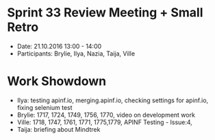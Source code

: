 # Sprint 33 Review Meeting + Small Retro
* Date: 21.10.2016 13:00 - 14:00
* Participants: Brylie, Ilya, Nazia, Taija, Ville

# Work Showdown
* Ilya: testing apinf.io, merging.apinf.io, checking settings for apinf.io, fixing selenium test
* Brylie: 1717, 1724, 1749, 1756, 1770, video on development work
* Ville: 1718, 1747, 1761, 1771, 1775,1779, APINF Testing - Issue:4,
* Taija: briefing about Mindtrek
